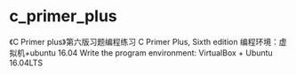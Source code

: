 # c_primer_plus
《C Primer plus》第六版习题编程练习
C Primer Plus, Sixth edition
编程环境：虚拟机+ubuntu 16.04
Write the program environment: VirtualBox + Ubuntu 16.04LTS
